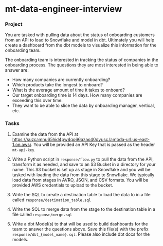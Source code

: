 # mt-data-engineer-interview

### Project
You are tasked with pulling data about the status of onboarding customers from an API to load to Snowflake and model in dbt. Ultimately you will help create a dashboard from the dbt models to visualize this information for the onboarding team.

The onboarding team is interested in tracking the status of companies in the onboarding process. The questions they are most interested in being able to answer are:

 - How many companies are currently onboarding?
 - Which products take the longest to onboard?
 - What is the average amount of time it takes to onboard?
 - Our target onboarding time is 14 days. How many companies are exceeding this over time.
 - They want to be able to slice the data by onboarding manager, vertical, etc.

### Tasks
1. Examine the data from the API at https://suzcamnu65hid4pw4qo66azao40dyusc.lambda-url.us-east-1.on.aws/. You will be provided an API Key that is passed as the header `mt-api-key`.

2. Write a Python script in `response/flow.py` to pull the data from the API, transform it as needed, and save to an S3 Bucket in a directory for your name. This S3 bucket is set up as stage in Snowflake and you will be tasked with loading the data from this stage to Snowflake. We typically load data from stages in AVRO, JSON, and CSV formats. You will be provided AWS credentials to upload to the bucket.

3. Write the SQL to create a destination table to load the data to in a file called `response/destination_table.sql`

4. Write the SQL to merge data from the stage to the destination table in a file called `response/merge.sql` 

5. Write a dbt Model(s) to that will be used to build dashboards for the team to answer the questions above. Save this file(s) with the prefix `response/dbt_{model_name}.sql`. Please also include dbt docs for the models.